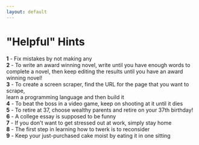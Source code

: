 ```yaml
---
layout: default
---
```

# "Helpful" Hints


**1** - Fix mistakes by not making any  
**2** - To write an award winning novel, write until you have enough words to  
   complete a novel, then keep editing the results until you have an award  
   winning novel!  
**3** - To create a screen scraper, find the URL for the page that you want to scrape,  
   learn a programming language and then build it  
**4** - To beat the boss in a video game, keep on shooting at it until it dies  
**5** - To retire at 37, choose wealthy parents and retire on your 37th birthday!  
**6** - A college essay is supposed to be funny  
**7** - If you don't want to get stressed out at work, simply stay home  
**8** - The first step in learning how to twerk is to reconsider  
**9** - Keep your just-purchased cake moist by eating it in one sitting  
